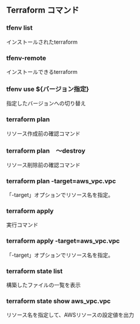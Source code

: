 ## Terraform コマンド

### tfenv list
インストールされたterraform

### tfenv-remote
インストールできるterraform

### tfenv use ${バージョン指定}
指定したバージョンへの切り替え

### terraform plan
リソース作成前の確認コマンド

### terraform plan　〜destroy
リソース削除前の確認コマンド

### terraform plan -target=aws_vpc.vpc
「-target」オプションでリソース名を指定。

### terraform apply
実行コマンド

### terraform apply -target=aws_vpc.vpc
「-target」オプションでリソース名を指定。

### terraform state list
構築したファイルの一覧を表示

### terraform state show aws_vpc.vpc
リソース名を指定して、AWSリソースの設定値を出力
